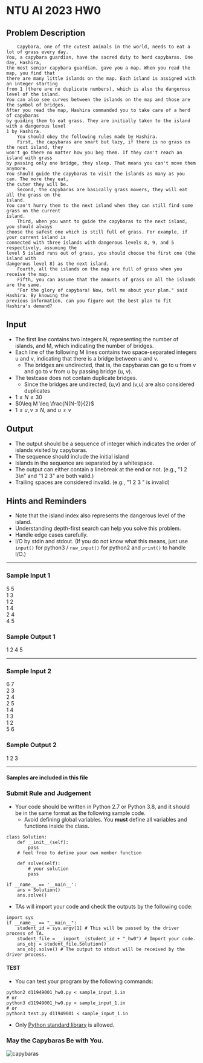 # NTU AI 2023 HW0

## Problem Description
```
    Capybara, one of the cutest animals in the world, needs to eat a lot of grass every day. 
You, a capybara guardian, have the sacred duty to herd capybaras. One day, Hashira, 
the most senior capybara guardian, gave you a map. When you read the map, you find that 
there are many little islands on the map. Each island is assigned with an integer starting 
from 1 (there are no duplicate numbers), which is also the dangerous level of the island. 
You can also see curves between the islands on the map and those are the symbol of bridges.     
After you read the map, Hashira commanded you to take care of a herd of capybaras 
by guiding them to eat grass. They are initially taken to the island with a dangerous level 
1 by Hashira.
    You should obey the following rules made by Hashira.
    First, the capybaras are smart but lazy, if there is no grass on the next island, they 
won't go there no matter how you beg them. If they can't reach an island with grass 
by passing only one bridge, they sleep. That means you can't move them anymore. 
You should guide the capybaras to visit the islands as many as you can. The more they eat, 
the cuter they will be.
    Second, the capybaras are basically grass mowers, they will eat all the grass on the 
island.
You can't hurry them to the next island when they can still find some grass on the current 
island. 
    Third, when you want to guide the capybaras to the next island, you should always 
choose the safest one which is still full of grass. For example, if your current island is 
connected with three islands with dangerous levels 8, 9, and 5 respectively, assuming the 
level 5 island runs out of grass, you should choose the first one (the island with 
dangerous level 8) as the next island.
    Fourth, all the islands on the map are full of grass when you receive the map.
    Fifth, you can assume that the amounts of grass on all the islands are the same.
    "For the glory of capybara! Now, tell me about your plan." said Hashira. By knowing the 
previous information, can you figure out the best plan to fit Hashira's demand?
```       

## Input

* The first line contains two integers N, representing the number of islands, and M, which indicating the number of bridges.
* Each line of the following M lines contains two space-separated integers u and v, indicating that there is a bridge between u and v.
    * The bridges are undirected, that is, the capybaras can go to u from v and go to v from u by passing bridge (u, v).
* The testcase does not contain duplicate bridges. 
    * Since the bridges are undirected, (u,v) and (v,u) are also considered duplicates
* $1\leq N \leq 30$
* $0\leq M \leq \frac{N(N-1)}{2}$
* $1\leq u, v \leq N$, and $u \neq v$

## Output
* The output should be a sequence of integer which indicates the order of islands visited by capybaras. 
* The sequence should include the initial island
* Islands in the sequence are separated by a whitespace.
* The output can either contain a linebreak at the end or not.
    (e.g., "1 2 3\n" and "1 2 3" are both valid.)
* Trailing spaces are considered invalid.
    (e.g., "1 2 3 " is invalid)

## Hints and Reminders
* Note that the island index also represents the dangerous level of the island.
* Understanding depth-first search can help you solve this problem.
* Handle edge cases carefully.
* I/O by stdin and stdout. (If you do not know what this means, just use `input()` for python3 / `raw_input()` for python2 and `print()` to handle I/O.)
---


### Sample Input 1
5 5     
1 3     
1 2     
1 4     
2 4     
4 5

### Sample Output 1
1 2 4 5


---

### Sample Input 2
6 7     
2 3     
2 4     
2 5     
1 4     
1 3     
1 2     
5 6

### Sample Output 2
1 2 3


---
#### Samples are included in this file

### Submit Rule and Judgement
* Your code should be written in Python 2.7 or Python 3.8, and it should be in the same format as the following sample code.
    * Avoid defining global variables. You **must** define all variables and functions inside the class.
```python=
class Solution:
    def __init__(self):
        pass
    # feel free to define your own member function
    
    def solve(self):
        # your solution
        pass

if __name__ == '__main__':
    ans = Solution()
    ans.solve()
```

* TAs will import your code and check the outputs by the following code:

```python=
import sys
if __name__ == "__main__":
    student_id = sys.argv[1] # This will be passed by the driver process of TA.    
    student_file = __import__(student_id + "_hw0") # Import your code.
    ans_obj = student_file.Solution()
    ans_obj.solve() # The output to stdout will be received by the driver process.
```
#### TEST
* You can test your program by the following commands:
```
python2 d11949001_hw0.py < sample_input_1.in
# or
python3 d11949001_hw0.py < sample_input_1.in
# or
python3 test.py d11949001 < sample_input_1.in

```

* Only [Python standard library](https://docs.python.org/3.8/library/) is allowed.




### May the Capybaras Be with You.

![capybaras](https://t3.gstatic.com/licensed-image?q=tbn:ANd9GcSR25pXWrOVuXm2XF6vqtB2Y4l7WMAVnIWZi7V2wQ7qdfNXOy8iD3i9GiQcyjRRiCtFADvZrJePUdfDtTU)
